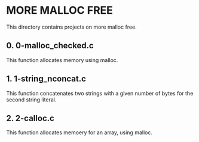 # MORE MALLOC FREE
This directory contains projects on more malloc free.

## 0. 0-malloc_checked.c
This function allocates memory using malloc.

## 1. 1-string_nconcat.c
This function concatenates two strings with a given number of bytes for the
second string literal.

## 2. 2-calloc.c
This function allocates memoery for an array, using malloc.
